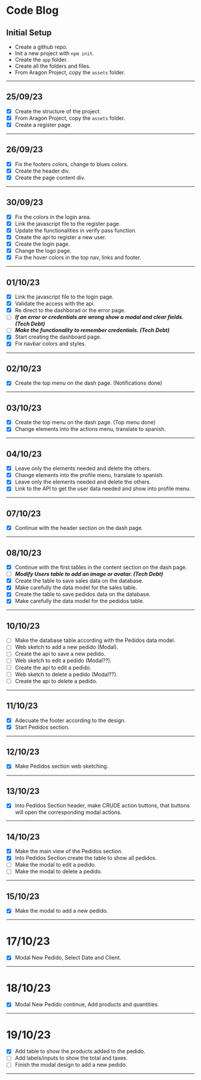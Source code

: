 # Code Blog

## Initial Setup

- Create a github repo.
- Init a new project with `npm init`.
- Create the `app` folder.
- Create all the folders and files.
- From Aragon Project, copy the `assets` folder.

---

## 25/09/23

- [x] Create the structure of the project.
- [x] From Aragon Project, copy the `assets` folder.
- [x] Create a register page.

---

## 26/09/23

- [x] Fix the footers colors, change to blues colors.
- [x] Create the header div.
- [x] Create the page content div.

---

## 30/09/23

- [x] Fix the colors in the login area.
- [x] Link the javascript file to the register page.
- [x] Update the functionalities in verify pass function.
- [x] Create the api to register a new user.
- [x] Create the login page.
- [x] Change the logo page.
- [x] Fix the hover colors in the top nav, links and footer.

---

## 01/10/23

- [x] Link the javascript file to the login page.
- [x] Validate the access with the api.
- [x] Re direct to the dashborad or the error page.
- [ ] **_If an error or credentials are wrong show a modal and clear fields. (Tech Debt)_**
- [ ] **_Make the functionality to remember credentials. (Tech Debt)_**
- [x] Start creating the dashboard page.
- [x] Fix navbar colors and styles.

---

## 02/10/23

- [x] Create the top menu on the dash page. (Notifications done)

---

## 03/10/23

- [x] Create the top menu on the dash page. (Top menu done)
- [x] Change elements into the actions menu, translate to spanish.

---

## 04/10/23

- [x] Leave only the elements needed and delete the others.
- [x] Change elements into the profile menu, translate to spanish.
- [x] Leave only the elements needed and delete the others.
- [x] Link to the API to get the user data needed and show into profile menu.

---

## 07/10/23

- [x] Continue with the header section on the dash page.

---

## 08/10/23

- [x] Continue with the first tables in the content section on the dash page.
- [ ] **_Modify Users table to add an image or avatar. (Tech Debt)_**
- [x] Create the table to save sales data on the database.
- [x] Make carefully the data model for the sales table.
- [x] Create the table to save pedidos data on the database.
- [x] Make carefully the data model for the pedidos table.

---

## 10/10/23

- [ ] Make the database table according with the Pedidos data model.
- [ ] Web sketch to add a new pedido (Modal).
- [ ] Create the api to save a new pedido.
- [ ] Web sketch to edit a pedido (Modal??).
- [ ] Create the api to edit a pedido.
- [ ] Web sketch to delete a pedido (Modal??).
- [ ] Create the api to delete a pedido.

---

## 11/10/23

- [x] Adecuate the footer according to the design.
- [x] Start Pedidos section.

---

## 12/10/23

- [x] Make Pedidos section web sketching.

---

## 13/10/23

- [x] Into Pedidos Section header, make CRUDE action buttons, that buttons will open the corresponding modal actions.

---

## 14/10/23

- [x] Make the main view of the Pedidos section.
- [x] Into Pedidos Section create the table to show all pedidos.
- [ ] Make the modal to edit a pedido.
- [ ] Make the modal to delete a pedido.

---

## 15/10/23

- [x] Make the modal to add a new pedido.

---

# 17/10/23

- [x] Modal New Pedido, Select Date and Client.

---

# 18/10/23

- [x] Modal New Pedido continue, Add products and quantities.

---

# 19/10/23

- [x] Add table to show the products added to the pedido.
- [ ] Add labels/inputs to show the total and taxes.
- [ ] Finish the modal design to add a new pedido.

---
